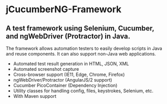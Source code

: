 # jCucumberNG-Framework
## A test framework using Selenium, Cucumber, and ngWebDriver (Protractor) in Java.

The framework allows automation testers to easily develop scripts in Java and reuse components. It can also support non-Java web applications.

- Automated test result generation in HTML, JSON, XML
- Automated screenshot capture
- Cross-browser support (IE11, Edge, Chrome, Firefox)
- ngWebDriver/Protractor (AngularJS/2 support)
- Cucumber PicoContainer (Dependency Injection)
- Utility classes for handling config, files, keystrokes, Selenium, etc.
- With Maven support
